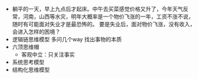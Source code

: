 - 躺平的一天，早上九点后才起床。中午去买菜感觉价格又升了，今年天气反常，河南，山西等水灾，明年大概率是一个物价飞涨的一年，工资不涨不说，随时有可能面对失业才是最恐怖的。
  要是失业后，面对物价飞涨，没有收入，会进入怎样的困境？
- 逻辑链思维模型 多问几个way 找出事物的本质
- 六顶思维帽
	- 客观中立：只关注事实
- 系统思考模型
- 结构化思维模型